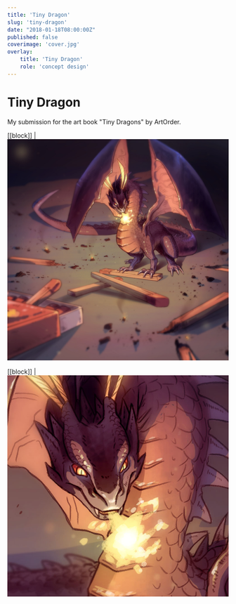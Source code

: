 ```yaml
---
title: 'Tiny Dragon'
slug: 'tiny-dragon'
date: "2018-01-18T08:00:00Z"
published: false
coverimage: 'cover.jpg'
overlay:
    title: 'Tiny Dragon'
    role: 'concept design'
---
```


# Tiny Dragon

<p class="work-description"> My submission for the art book "Tiny Dragons" by ArtOrder. </p>

[[block]]
| ![Tiny Dragon](tiny-dragon.jpg)

[[block]]
| ![Tiny Dragon detail](cover.jpg)
